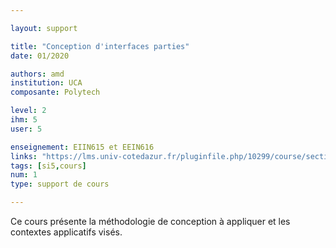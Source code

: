 ```yaml
---

layout: support

title: "Conception d'interfaces parties"
date: 01/2020

authors: amd
institution: UCA
composante: Polytech 

level: 2
ihm: 5
user: 5

enseignement: EIIN615 et EEIN616
links: "https://lms.univ-cotedazur.fr/pluginfile.php/10299/course/section/32961/Cours%20Interfaces%20Tactiles%20et%20R%C3%A9parties.pdf"
tags: [si5,cours]
num: 1
type: support de cours

---
```


Ce cours présente la méthodologie de conception à appliquer et les contextes applicatifs visés. 


